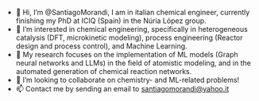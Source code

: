 - 👋 Hi, I’m @SantiagoMorandi, I am in italian chemical engineer, currently finishing my PhD at ICIQ (Spain) in the Núria López group.
- 👀 I’m interested in chemical engineering, specifically in heterogeneous catalysis (DFT, microkinetic modeling), process engineering (Reactor design and process control), and Machine Learning.
- 🌱 My research focuses on the implementation of ML models (Graph neural networks and LLMs) in the field of atomistic modeling, and in the automated generation of chemical reaction networks.
- 💞️ I’m looking to collaborate on chemistry- and ML-related problems!
- 📫 Contact me by sending an email to santiagomorandi@yahoo.it

<!---
SantiagoMorandi/SantiagoMorandi is a ✨ special ✨ repository because its `README.md` (this file) appears on your GitHub profile.
You can click the Preview link to take a look at your changes.
--->
